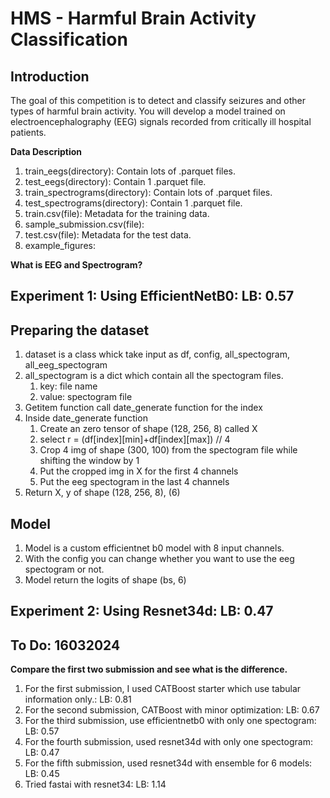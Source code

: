 # HMS - Harmful Brain Activity Classification

## Introduction
The goal of this competition is to detect and classify seizures and other types of harmful brain activity. You will develop a model trained on electroencephalography (EEG) signals recorded from critically ill hospital patients.

**Data Description**
1. train_eegs(directory): Contain lots of .parquet files.
2. test_eegs(directory): Contain 1 .parquet file.
3. train_spectrograms(directory): Contain lots of .parquet files.
4. test_spectrograms(directory): Contain 1 .parquet file.
5. train.csv(file): Metadata for the training data.
6. sample_submission.csv(file):
7. test.csv(file): Metadata for the test data.
8. example_figures:

**What is EEG and Spectrogram?**

## Experiment 1: Using EfficientNetB0: LB: 0.57
## Preparing the dataset
1. dataset is a class whick take input as df, config, all_spectogram, all_eeg_spectogram
2. all_spectogram is a dict which contain all the spectogram files.
    1. key: file name
    2. value: spectogram file
3. Getitem function call date_generate function for the index
4. Inside date_generate function
    1. Create an zero tensor of shape (128, 256, 8) called X
    2. select r = (df[index][min]+df[index][max]) // 4
    3. Crop 4 img of shape (300, 100) from the spectogram file while shifting the window by 1
    4. Put the cropped img in X for the first 4 channels
    5. Put the eeg spectogram in the last 4 channels
5. Return X, y of shape (128, 256, 8), (6)

## Model
1. Model is a custom efficientnet b0 model with 8 input channels.
2. With the config you can change whether you want to use the eeg spectogram or not.
3. Model return the logits of shape (bs, 6)


## Experiment 2: Using Resnet34d: LB: 0.47

## To Do: 16032024
**Compare the first two submission and see what is the difference.**

1. For the first submission, I used CATBoost starter which use tabular information only.: LB: 0.81
2. For the second submission, CATBoost with minor optimization: LB: 0.67
3. For the third submission, use efficientnetb0 with only one spectogram: LB: 0.57
4. For the fourth submission, used resnet34d with only one spectogram: LB: 0.47
5. For the fifth submission, used resnet34d with ensemble for 6 models: LB: 0.45
6. Tried fastai with resnet34: LB: 1.14

